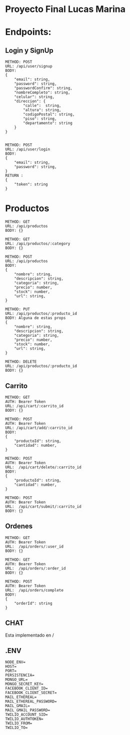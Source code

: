 # Proyecto Final Lucas Marina

# Endpoints:

## Login y SignUp

    METHOD: POST
    URL: /api/user/signup
    BODY:
    {
        "email": string,
        "password": string,
        "passwordConfirm": string,
        "nombreCompleto": string,
        "celular": string,
        "direccion": {
            "calle":  string,
            "altura": string,
            "codigoPostal": string,
            "piso": string,
            "departamento": string
        }
    }


    METHOD: POST
    URL: /api/user/login
    BODY:
    {
        "email": string,
        "password": string,
    }
    RETURN :
    {
        "token": string
    }


# Productos

    METHOD: GET
    URL: /api/productos
    BODY: {}
    
    METHOD: GET
    URL: /api/productos/:category
    BODY: {}

    METHOD: POST
    URL: /api/productos
    BODY:
    {
        "nombre": string,
        "descripcion": string,
        "categoria": string,
        "precio": number,
        "stock": number,
        "url": string,
    }

    METHOD: PUT
    URL: /api/productos/:producto_id
    BODY: Alguna de estas props
    {
        "nombre": string,
        "descripcion": string,
        "categoria": string,
        "precio": number,
        "stock": number,
        "url": string,
    }

    METHOD: DELETE
    URL: /api/productos/:producto_id
    BODY: {}

## Carrito

    METHOD: GET
    AUTH: Bearer Token
    URL: /api/cart/:carrito_id 
    BODY: {}
    
    METHOD: POST
    AUTH: Bearer Token
    URL: /api/cart/add/:carrito_id  
    BODY: 
    {
        "productoId": string,
	    "cantidad": number,
    }
    
    METHOD: POST
    AUTH: Bearer Token
    URL:  /api/cart/delete/:carrito_id
    BODY: 
    {
        "productoId": string,
	    "cantidad": number,
    }
    
    METHOD: POST
    AUTH: Bearer Token
    URL:  /api/cart/submit/:carrito_id
    BODY: {}

## Ordenes

    METHOD: GET
    AUTH: Bearer Token
    URL:  /api/orders/:user_id
    BODY: {}

    METHOD: GET
    AUTH: Bearer Token
    URL:  /api/orders/:order_id
    BODY: {}

    METHOD: POST
    AUTH: Bearer Token
    URL:  /api/orders/complete
    BODY: 
    {
        "orderId": string
    }

## CHAT

Esta implementado en /

## .ENV

    NODE_ENV=
    HOST=
    PORT=
    PERSISTENCIA=
    MONGO_URL=
    MONGO_SECRET_KEY=
    FACEBOOK_CLIENT_ID=
    FACEBOOK_CLIENT_SECRET=
    MAIL_ETHEREAL=
    MAIL_ETHEREAL_PASSWORD=
    MAIL_GMAIL=
    MAIL_GMAIL_PASSWORD=
    TWILIO_ACCOUNT_SID=
    TWILIO_AUTHTOKEN=
    TWILIO_FROM=
    TWILIO_TO=
